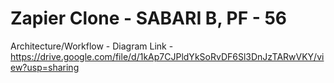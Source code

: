 # Zapier Clone - SABARI B, PF - 56
Architecture/Workflow - Diagram Link - https://drive.google.com/file/d/1kAp7CJPldYkSoRvDF6Sl3DnJzTARwVKY/view?usp=sharing
